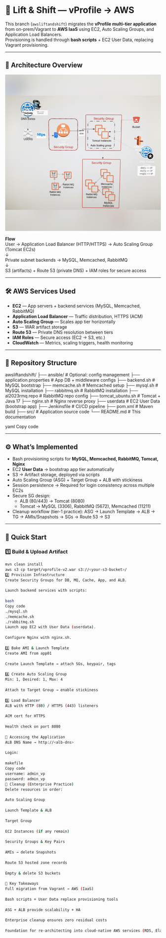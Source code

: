 # 🚀 Lift & Shift — vProfile → AWS

This branch (`awsliftandshift`) migrates the **vProfile multi-tier application** from on-prem/Vagrant to **AWS IaaS** using EC2, Auto Scaling Groups, and Application Load Balancers.  
Provisioning is handled through **bash scripts** + EC2 User Data, replacing Vagrant provisioning.

---

## 📌 Architecture Overview
![Architecture](architecture/diagram.JPG)

**Flow**  
User → Application Load Balancer (HTTP/HTTPS) → Auto Scaling Group (Tomcat EC2s)  
↓  
Private subnet backends → MySQL, Memcached, RabbitMQ  
↓  
S3 (artifacts) + Route 53 (private DNS) + IAM roles for secure access

---

## 🛠️ AWS Services Used
- **EC2** — App servers + backend services (MySQL, Memcached, RabbitMQ)  
- **Application Load Balancer** — Traffic distribution, HTTPS (ACM)  
- **Auto Scaling Group** — Scales app tier horizontally  
- **S3** — WAR artifact storage  
- **Route 53** — Private DNS resolution between tiers  
- **IAM Roles** — Secure access (EC2 → S3, etc.)  
- **CloudWatch** — Metrics, scaling triggers, health monitoring  

---

## 📂 Repository Structure

awsliftandshift/
├── ansible/ # Optional: config management
├── application.properties # App DB + middleware configs
├── backend.sh # MySQL bootstrap
├── memcache.sh # Memcached setup
├── mysql.sh # MySQL installation
├── rabbitmq.sh # RabbitMQ installation
├── al2023rmq.repo # RabbitMQ repo config
├── tomcat_ubuntu.sh # Tomcat + Java 17
├── nginx.sh # Nginx reverse proxy
├── userdata # EC2 User Data (bootstrap app)
├── Jenkinsfile # CI/CD pipeline
├── pom.xml # Maven build
├── src/ # Application source code
└── README.md # This documentation

yaml
Copy code

---

## ⚙️ What’s Implemented
- Bash provisioning scripts for **MySQL, Memcached, RabbitMQ, Tomcat, Nginx**  
- EC2 **User Data** → bootstrap app tier automatically  
- S3 → Artifact storage, deployed via scripts  
- Auto Scaling Group (ASG) + Target Group + ALB with stickiness  
- Session persistence → Required for login consistency across multiple EC2s  
- Secure SG design:  
  - ALB (80/443) → Tomcat (8080)  
  - Tomcat → MySQL (3306), RabbitMQ (5672), Memcached (11211)  
- Cleanup workflow (tier-1 practice): ASG → Launch Template → ALB → TG → AMIs/Snapshots → SGs → Route 53 → S3  

---

## 🚀 Quick Start

### 1️⃣ Build & Upload Artifact
```bash
mvn clean install
aws s3 cp target/vprofile-v2.war s3://<your-s3-bucket>/
2️⃣ Provision Infrastructure
Create Security Groups for DB, MQ, Cache, App, and ALB.

Launch backend services with scripts:

bash
Copy code
./mysql.sh
./memcache.sh
./rabbitmq.sh
Launch app EC2 with User Data (userdata).

Configure Nginx with nginx.sh.

3️⃣ Bake AMI & Launch Template
Create AMI from app01

Create Launch Template → attach SGs, keypair, tags

4️⃣ Create Auto Scaling Group
Min: 1, Desired: 1, Max: 4

Attach to Target Group → enable stickiness

5️⃣ Load Balancer
ALB with HTTP (80) / HTTPS (443) listeners

ACM cert for HTTPS

Health check on port 8080

🔑 Accessing the Application
ALB DNS Name → http://<alb-dns>

Login:

makefile
Copy code
username: admin_vp
password: admin_vp
🧹 Cleanup (Enterprise Practice)
Delete resources in order:

Auto Scaling Group

Launch Template & ALB

Target Group

EC2 Instances (if any remain)

Security Groups & Key Pairs

AMIs → delete Snapshots

Route 53 hosted zone records

Empty & delete S3 buckets

🎯 Key Takeaways
Full migration from Vagrant → AWS (IaaS)

Bash scripts + User Data replace provisioning tools

ASG + ALB provide scalability + HA

Enterprise cleanup ensures zero residual costs

Foundation for re-architecting into cloud-native AWS services (RDS, ElastiCache, Amazon MQ, ECS/EKS)





